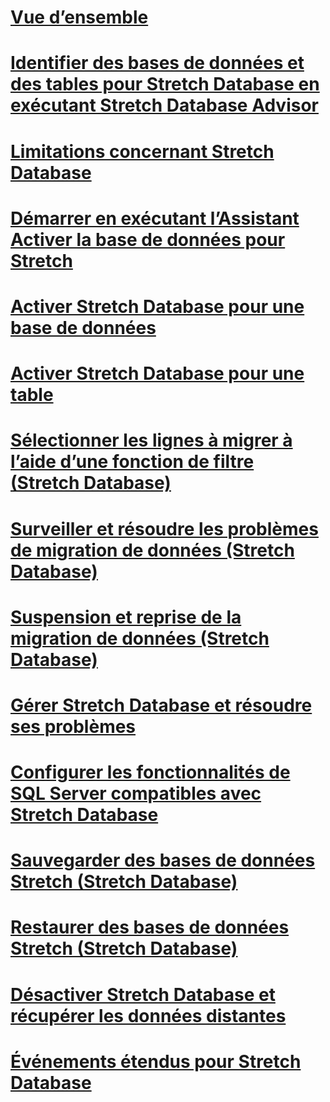 # [Vue d’ensemble](stretch-database.md)  
# [Identifier des bases de données et des tables pour Stretch Database en exécutant Stretch Database Advisor](stretch-database-databases-and-tables-stretch-database-advisor.md)  
# [Limitations concernant Stretch Database](limitations-for-stretch-database.md)  
# [Démarrer en exécutant l’Assistant Activer la base de données pour Stretch](get-started-by-running-the-enable-database-for-stretch-wizard.md)  
# [Activer Stretch Database pour une base de données](enable-stretch-database-for-a-database.md)  
# [Activer Stretch Database pour une table](enable-stretch-database-for-a-table.md)  
# [Sélectionner les lignes à migrer à l’aide d’une fonction de filtre (Stretch Database)](select-rows-to-migrate-by-using-a-filter-function-stretch-database.md)  
# [Surveiller et résoudre les problèmes de migration de données (Stretch Database)](monitor-and-troubleshoot-data-migration-stretch-database.md)  
# [Suspension et reprise de la migration de données (Stretch Database)](pause-and-resume-data-migration-stretch-database.md)  
# [Gérer Stretch Database et résoudre ses problèmes](manage-and-troubleshoot-stretch-database.md)  
# [Configurer les fonctionnalités de SQL Server compatibles avec Stretch Database](configure-compatible-sql-server-features-with-stretch-database.md)  
# [Sauvegarder des bases de données Stretch (Stretch Database)](backup-stretch-enabled-databases-stretch-database.md)  
# [Restaurer des bases de données Stretch (Stretch Database)](restore-stretch-enabled-databases-stretch-database.md)  
# [Désactiver Stretch Database et récupérer les données distantes](disable-stretch-database-and-bring-back-remote-data.md)  
# [Événements étendus pour Stretch Database](extended-events-for-stretch-database.md)  
